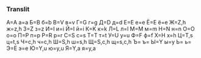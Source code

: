 
### Translit 
А=A
а=a
Б=B
б=b
В=V
в=v
Г=G
г=g
Д=D
д=d
Е=E
е=e
Ё=E
ё=e
Ж=Z,h
ж=z,h
З=Z
з=z
И=I
и=i
Й=I
й=i
К=K
к=k
Л=L
л=l
М=M
м=m
Н=N
н=n
О=O
о=o
П=P
п=p
Р=R
р=r
С=S
с=s
Т=T
т=t
У=U
у=u
Ф=F
ф=f
Х=H
х=h
Ц=T,s
ц=t,s
Ч=c,h
ч=c,h
Ш=S,h
ш=s,h
Щ=S,c,h
щ=s,c,h
Ъ=
ъ=
Ы=Y
ы=y
Ь=
ь=
Э=E
э=e
Ю=Y,u
ю=y,u
Я=Y,a
я=y,a

